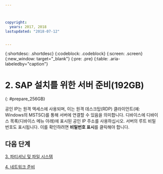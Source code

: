```yaml
---



copyright:
  years: 2017, 2018
lastupdated: "2018-07-12"


---
```


{:shortdesc: .shortdesc}
{:codeblock: .codeblock}
{:screen: .screen}
{:new_window: target="_blank"}
{:pre: .pre}
{:table: .aria-labeledby="caption"}

# 2. SAP 설치를 위한 서버 준비(192GB)
{: #prepare_256GB}

공인 IP는 원격 액세스에 사용되며, 이는 원격 데스크탑(RDP) 클라이언트(예: Windows의 MSTSC)를 통해 서버에 연결할 수 있음을 의미합니다. 디바이스에 디바이스 목록(디바이스 메뉴 아래)에 표시된 공인 IP 주소를 사용하십시오. 서버의 루트 비밀번호도 표시됩니다. 이를 확인하려면 **비밀번호 표시**를 클릭해야 합니다.

## 다음 단계

 [3. 파티셔닝 및 파일 시스템](/docs/infrastructure/sap-netweaver-ms-qrg/ms-partition-256GB.html#partition-256GB)
 
 [4. 네트워크 준비](/docs/infrastructure/sap-netweaver-ms-qrg/ms-prepare-network.html#network)
